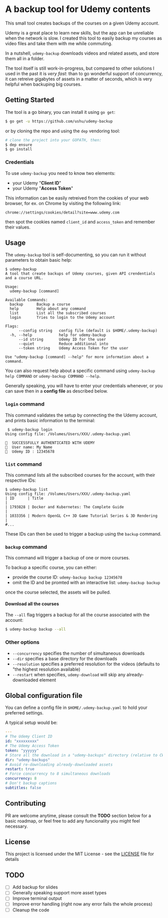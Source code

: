 # A backup tool for Udemy contents

This small tool creates backups of the courses on a given Udemy account.

Udemy is a great place to learn new skills, but the app can be unreliable when the network is slow. I created this tool to easily backup my courses as video files and take them with me while commuting.

In a nutshell, `udemy-backup` downloads videos and related assets, and store them all in a folder.

The tool itself is still work-in-progress, but compared to other solutions I used in the past it is _very fast_: than to go wonderful support of concurrency, it can retreive gigabytes of assets in a matter of seconds, which is very helpful when backuping big courses.

## Getting Started

The tool is a go binary, you can install it using `go get`:

```sh
$ go get -u https://github.com/ushu/udemy-backup
```

or by cloning the repo and using the `dep` vendoring tool:

```sh
# clone the project into your GOPATH, then:
$ dep ensure
$ go install
```

### Credentials

To use `udemy-backup` you need to know two elements:

- your Udemy "**Client ID**"
- your Udemy "**Access Token**"

This information can be easily retreived from the cookies of your web browser, for ex. on Chrome by visiting the following link:

    chrome://settings/cookies/detail?site=www.udemy.com

then spot the cookies named `client_id` and `access_token` and remember their values.

## Usage

The `udemy-backup` tool is self-documenting, so you can run it without parameters to obtain basic help:

```
$ udemy-backup 
A tool that create backups of Udemy courses, given API crendentials and a course URL.

Usage:
  udemy-backup [command]

Available Commands:
  backup      Backup a course
  help        Help about any command
  list        List all the subscribed courses
  login       Tries to login to the Udemy account

Flags:
      --config string   config file (default is $HOME/.udemy-backup)
  -h, --help            help for udemy-backup
      --id string       Udemy ID for the user
      --quiet           Reduce additional into
      --token string    Udemy Access Token for the user

Use "udemy-backup [command] --help" for more information about a command.
```

You can also request help about a specific command using `udemy-backup help COMMAND` or `udemy-backup COMMAND --help`.

Generally speaking, you will have to enter your credentials whenever, or you can save then in a **config file** as described below.

### `login` command

This command validates the setup by connecting the the Udemy account, and prints basic information to the terminal:

```
 $ udemy-backup login
Using config file: /Volumes/Users/XXX/.udemy-backup.yaml

🍾  SUCCESSFULLY AUTHENTICATED WITH UDEMY
🍾  User name: My Name
🍾  Udemy ID : 12345678
```

### `list` command

This command lists all the subscribed courses for the account, with their respective IDs:

```
$ udemy-backup list
Using config file: /Volumes/Users/XXX/.udemy-backup.yaml
| ID      | Title                                                        |
| 1793828 | Docker and Kubernetes: The Complete Guide                    |
| 1033356 | Modern OpenGL C++ 3D Game Tutorial Series & 3D Rendering     |
#...
```

These IDs can then be used to trigger a backup using the `backup` command.

### `backup` command

This command will trigger a backup of one or more courses.

To backup a specific course, you can either:

- provide the course ID: `udemy-backup backup 12345678`
- omit the ID and be promted with an interactive list: `udemy-backup backup`

once the course selected, the assets will be pulled.

#### Download all the courses

The `--all` flag triggers a backup for all the course associated with the account:

```sh
$ udemy-backup backup --all
```

### Other options

- `--concurrency` specifies the number of simultaneous downloads
- `--dir` specifies a base directory for the downloads
- `--resolution` specifies a preferred resolution for the videos (defaults to "the highest resolution available)
- `--restart` when specifies, `udemy-download` will skip any already-downloaded element

## Global configuration file

You can define a config file in `$HOME/.udemy-backup.yaml` to hold your preferred settings.

A typical setup would be:

```yaml
---
# The Udemy Client ID
id: "xxxxxxxxx"
# The Udemy Access Token
token: "yyyyyy"
# Store all the download in a "udemy-backups" directory (relative to CWD)
dir: "udemy-backups"
# Avoid re-downloading already-downloaded assets
restart: true
# Force concurrency to 8 simultaneous downloads
concurrency: 8
# Don't backup captions
subtitles: false
```

## Contributing

PR are welcome anytime, please consult the **TODO** section below for a basic roadmap, or feel free to add any funcionality you might feel necessary.

## License

This project is licensed under the MIT License - see the [LICENSE](LICENSE) file for details

## TODO

* [ ] Add backup for slides
* [ ] Generally speaking support more asset types
* [ ] Improve terminal output
* [ ] Improve error handling (right now any error fails the whole process)
* [ ] Cleanup the code
